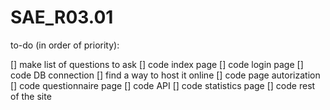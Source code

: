 # SAE_R03.01

to-do (in order of priority):

[] make list of questions to ask 
[] code index page
[] code login page
[] code DB connection
[] find a way to host it online
[] code page autorization
[] code questionnaire page
[] code API
[] code statistics page
[] code rest of the site